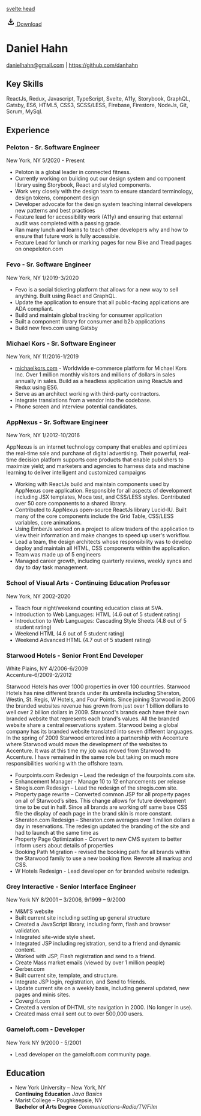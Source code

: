 <script context="module" lang="ts">
	export const prerender = true;
</script>

<svelte:head>

  <title>Resume - hahnster.com</title>
</svelte:head>

<div class="max-w-4xl mx-auto relative">

<a 
  href="./resume.pdf" 
  download="daniel-hahn"
  class="btn absolute -top-20 right-0">
<svg xmlns="http://www.w3.org/2000/svg" enable-background="new 0 0 24 24" height="24px" viewBox="0 0 24 24" width="24px" 
          class="w-5 h-5 fill-white"
        ><g><rect fill="none" height="24" width="24"/></g><g><path d="M18,15v3H6v-3H4v3c0,1.1,0.9,2,2,2h12c1.1,0,2-0.9,2-2v-3H18z M17,11l-1.41-1.41L13,12.17V4h-2v8.17L8.41,9.59L7,11l5,5 L17,11z"/></g></svg>
<span class="leading-4 mt-1">Download</span>
</a>

# Daniel Hahn

danielhahn@gmail.com | https://github.com/danhahn

## Key Skills

ReactJs, Redux, Javascript, TypeScript, Svelte, A11y, Storybook, GraphQL, Gatsby, ES6, HTML5, CSS3, SCSS/LESS, Firebase, Firestore, NodeJs, Git, Scrum, MySql.

## Experience

<div class="flex flex-col lg:flex-row lg:justify-between lg:items-center border-b-2 border-storm-gray-500 pb-2 mb-2">

### Peloton - Sr. Software Engineer

New York, NY
5/2020 - Present

</div>

- Peloton is a global leader in connected fitness.
- Currently working on building out our design system and component library using Storybook, React and styled components.
- Work very closely with the design team to ensure standard terminology, design tokens, component design
- Developer advocate for the design system teaching internal developers new patterns and best practices
- Feature lead for accessibility work (A11y) and ensuring that external audit was completed with a passing grade.
- Ran many lunch and learns to teach other developers why and how to ensure that future work is fully accessible.
- Feature Lead for lunch or marking pages for new Bike and Tread pages on onepeloton.com

<div class="flex flex-col lg:flex-row lg:justify-between lg:items-center border-b-2 border-storm-gray-500 pb-2 mb-2">

### Fevo - Sr. Software Engineer

New York, NY
1/2019-3/2020

</div>

- Fevo is a social ticketing platform that allows for a new way to sell anything. Built using React and GraphQL.
- Update the application to ensure that all public-facing applications are ADA compliant.
- Build and maintain global tracking for consumer application
- Built a component library for consumer and b2b applications
- Build new fevo.com using Gatsby

<div class="flex flex-col lg:flex-row lg:justify-between lg:items-center border-b-2 border-storm-gray-500 pb-2 mb-2">

### Michael Kors - Sr. Software Engineer

New York, NY
11/2016-1/2019

</div>

- [michaelkors.com](michaelkors.com) - Worldwide e-commerce platform for Michael Kors Inc. Over 1 million monthly visitors and millions of dollars in sales annually in sales. Build as a headless application using ReactJs and Redux using ES6.
- Serve as an architect working with third-party contractors.
- Integrate translations from a vendor into the codebase.
- Phone screen and interview potential candidates.

<div class="flex flex-col lg:flex-row lg:justify-between lg:items-center border-b-2 border-storm-gray-500 pb-2 mb-2">

### AppNexus - Sr. Software Engineer

New York, NY
1/2012-10/2016

</div>

AppNexus is an internet technology company that enables and optimizes the real-time sale and purchase of digital advertising. Their powerful, real-time decision platform supports core products that enable publishers to maximize yield; and marketers and agencies to harness data and machine learning to deliver intelligent and customized campaigns

- Working with ReactJs build and maintain components used by AppNexus core application. Responsible for all aspects of development including JSX templates, Moca test, and CSS/LESS styles. Contributed over 50 core components to a shared library.
- Contributed to AppNexus open-source ReactJs library Lucid-IU. Built many of the core components include the Grid Table, CSS/LESS variables, core animations.
- Using EmberJs worked on a project to allow traders of the application to view their information and make changes to speed up user's workflow.
- Lead a team, the design architects whose responsibility was to develop deploy and maintain all HTML, CSS components within the application.
- Team was made up of 5 engineers
- Managed career growth, including quarterly reviews, weekly syncs and day to day task management.

<div class="flex flex-col lg:flex-row lg:justify-between lg:items-center border-b-2 border-storm-gray-500 pb-2 mb-2">

### School of Visual Arts - Continuing Education Professor

New York, NY
2002-2020

</div>

- Teach four night/weekend counting education class at SVA.
- Introduction to Web Languages: HTML (4.6 out of 5 student rating)
- Introduction to Web Languages: Cascading Style Sheets (4.8 out of 5 student rating)
- Weekend HTML (4.6 out of 5 student rating)
- Weekend Advanced HTML (4.7 out of 5 student rating)

<div class="flex flex-col lg:flex-row lg:justify-between lg:items-center border-b-2 border-storm-gray-500 pb-2 mb-2">

### Starwood Hotels - Senior Front End Developer

White Plains, NY 4/2006-6/2009  
Accenture-6/2009-2/2012

</div>

Starwood Hotels has over 1000 properties in over 100 countries. Starwood Hotels has nine different brands under its umbrella including Sheraton, Westin, St. Regis, W Hotels, and Four Points. Since joining Starwood in 2006 the branded websites revenue has grown from just over 1 billion dollars to well over 2 billion dollars in 2009. Starwood's brands each have their own branded website that represents each brand's values. All the branded website share a central reservations system. Starwood being a global company has its branded website translated into seven different languages. In the spring of 2009 Starwood entered into a partnership with Accenture where Starwood would move the development of the websites to Accenture. It was at this time my job was moved from Starwood to Accenture. I have remained in the same role but taking on much more responsibilities working with the offshore team.

- Fourpoints.com Redesign – Lead the redesign of the fourpoints.com site.
- Enhancement Manager - Manage 10 to 12 enhancements per release
- Stregis.com Redesign – Lead the redesign of the stregis.com site.
- Property page rewrite – Converted common JSP for all property pages on all of Starwood’s sites. This change allows for future development time to be cut in half. Since all brands are working off same base CSS file the display of each page in the brand skin is more constant.
- Sheraton.com Redesign – Sheraton.com averages over 1 million dollars a day in reservations. The redesign updated the branding of the site and had to launch at the same time as
- Property Page Optimization - Convert to new CMS system to better inform users about details of properties
- Booking Path Migration - revised the booking path for all brands within the Starwood family to use a new booking flow. Rewrote all markup and CSS.
- W Hotels Redesign - Lead developer on for branded website redesign.

<div class="flex flex-col lg:flex-row lg:justify-between lg:items-center border-b-2 border-storm-gray-500 pb-2 mb-2">

### Grey Interactive - Senior Interface Engineer

New York NY
8/2001 – 3/2006, 9/1999 – 9/2000

</div>

- M&M’S website
- Built current site including setting up general structure
- Created a JavaScript library, including form, flash and browser validation.
- Integrated site-wide style sheet.
- Integrated JSP including registration, send to a friend and dynamic content.
- Worked with JSP, Flash registration and send to a friend.
- Create Mass market emails (viewed by over 1 million people)
- Gerber.com
- Built current site, template, and structure.
- Integrate JSP login, registration, and Send to friends.
- Update current site on a weekly basis, including general updated, new pages and minis sites.
- Covergirl.com
- Created a version of DHTML site navigation in 2000. (No longer in use).
- Created mass email sent out to over 500,000 users.

<div class="flex flex-col lg:flex-row lg:justify-between lg:items-center border-b-2 border-storm-gray-500 pb-2 mb-2">

### Gameloft.com - Developer

New York NY
9/2000 - 5/2001

</div>

- Lead developer on the gameloft.com community page.

## Education

- New York University – New York, NY  
  **Continuing Education** _Java Basics_
- Marist College – Poughkeepsie, NY  
  **Bachelor of Arts Degree** _Communications-Radio/TV/Film_

</div>

<style lang="postcss">

  h1 {
    @apply  mt-16 text-center text-storm-gray-700;
  }

  h1 + p {
    @apply text-center;
  }

  h2 {
    @apply my-6  text-storm-gray-600;
  }

  h3 { 
    @apply  text-storm-gray-600 ;
  }

  ul {
    @apply ml-4 list-disc m-2 mb-6 grid gap-2;
  }

  li {
    list-style: none;
  }

  li::before {
    content: "\2022";  /* Add content: \2022 is the CSS Code/unicode for a bullet */
    font-weight: bold; /* If you want it to be bold */
    display: inline-block; /* Needed to add space between the bullet and the text */
    width: 1em; /* Also needed for space (tweak if needed) */
    margin-left: -1em; /* Also needed for space (tweak if needed) */
    @apply text-storm-gray-500;
  }

  p {
    @apply my-4 leading-8;
  }

  a {
    @apply text-storm-gray-700;
  }

  a.btn {
    @apply text-white inline-flex gap-2 items-center bg-storm-gray-500 font-bold py-2 pr-5 pl-3 rounded  shadow;
  }

  a.btn:hover {
    @apply text-white bg-storm-gray-700;
  }

  a:hover {
    @apply text-storm-gray-500;
  }

  div.flex > p {
    @apply m-0 text-right;
    
  }

</style>
